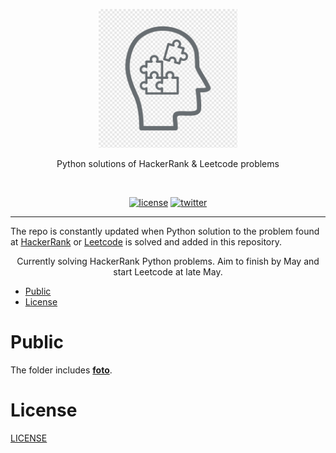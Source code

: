 <p align=center>
  <img height="222px" src="https://github.com/aurimas13/HackerRank-Leetcode/blob/main/Public/solve.png"/>
</p>
<p align=center>
    Python solutions of HackerRank & Leetcode problems
</p>
<br>
<p align=center>
  <a href="ttps://github.com/aurimas13/HackerRank-Leetcode/blob/main/LICENSE"><img alt="license" src="https://img.shields.io/npm/l/express"></a>
  <a href="https://twitter.com/aurimasnausedas"><img alt="twitter" src="https://img.shields.io/twitter/follow/aurimasnausedas?style=social"/></a>
</p>

------

The repo is constantly updated when Python solution to the problem found at [HackerRank](https://www.hackerrank.com/domains/python) or [Leetcode](https://leetcode.com/problemset/all/) is solved and added in this repository.
    
<p align="center">
Currently solving HackerRank Python problems. Aim to finish by May and start Leetcode at late May.
</p>

- [Public](#Public)
- [License](#License)

# Public

The folder includes [**foto**](https://github.com/aurimas13/HackerRank-Leetcode/blob/main/Public/solve.png").
    
# License

[LICENSE](https://github.com/aurimas13/HackerRank-Leetcode/blob/main/LICENSE)
